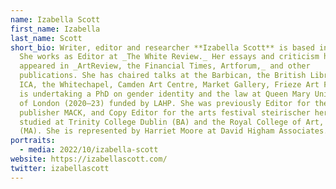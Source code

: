 ```yaml
---
name: Izabella Scott
first_name: Izabella
last_name: Scott
short_bio: Writer, editor and researcher **Izabella Scott** is based in London.
  She works as Editor at _The White Review._ Her essays and criticism have
  appeared in _ArtReview, the Financial Times, Artforum,_ and other
  publications. She has chaired talks at the Barbican, the British Library, the
  ICA, the Whitechapel, Camden Art Centre, Market Gallery, Frieze Art Fair. She
  is undertaking a PhD on gender identity and the law at Queen Mary University
  of London (2020–23) funded by LAHP. She was previously Editor for the
  publisher MACK, and Copy Editor for the arts festival steirischer herbst. She
  studied at Trinity College Dublin (BA) and the Royal College of Art, London
  (MA). She is represented by Harriet Moore at David Higham Associates.
portraits:
  - media: 2022/10/izabella-scott
website: https://izabellascott.com/
twitter: izabellascott
---
```

